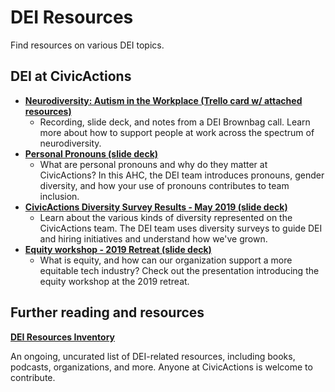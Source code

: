 # DEI Resources

Find resources on various DEI topics.

## DEI at CivicActions

- **[Neurodiversity: Autism in the Workplace (Trello card w/ attached resources)](https://trello.com/c/K25RohL4/55-neurodiversity-and-eq)**
  - Recording, slide deck, and notes from a DEI Brownbag call. Learn more about how to support people at work across the spectrum of neurodiversity.
- **[Personal Pronouns (slide deck)](https://docs.google.com/presentation/d/1v0Ak3oAL5ZrxywQUf1hioUe3BY-73IeaV1XNiAhb9UY/edit#slide=id.g4e8e1b223a_0_50)**
  - What are personal pronouns and why do they matter at CivicActions? In this AHC, the DEI team introduces pronouns, gender diversity, and how your use of pronouns contributes to team inclusion.
- **[CivicActions Diversity Survey Results - May 2019 (slide deck)](https://docs.google.com/presentation/d/1QN6tgHgQ6gwyTSAZZ9K5LXqcwPkGt5CbDsbYgyWo9Po/edit#slide=id.gb3711abec_1_2)**
  - Learn about the various kinds of diversity represented on the CivicActions team. The DEI team uses diversity surveys to guide DEI and hiring initiatives and understand how we've grown.
- **[Equity workshop - 2019 Retreat (slide deck)](https://docs.google.com/presentation/d/1QErkPtuT_8ZAbsmhmwsl4tWnckDHlTtOoYdqTwGoNz0/edit#slide=id.g4e8e1b223a_0_50)**
  - What is equity, and how can our organization support a more equitable tech industry? Check out the presentation introducing the equity workshop at the 2019 retreat.

## Further reading and resources

**[DEI Resources Inventory](https://docs.google.com/spreadsheets/d/1UreQ1efHAHH_sg7VtcL6uf1oIuXx3RJLPwwuKP2Wrls/edit#gid=311712611)**

An ongoing, uncurated list of DEI-related resources, including books, podcasts, organizations, and more. Anyone at CivicActions is welcome to contribute.
